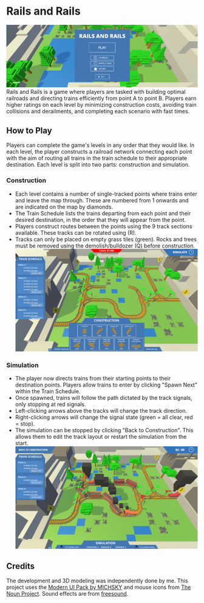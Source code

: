 # Rails and Rails

![Main menu of the game](Screenshots/Menu.PNG)
Rails and Rails is a game where players are tasked with building optimal railroads and directing trains efficiently from point A to point B. Players earn higher ratings on each level by minimizing construction costs, avoiding train collisions and derailments, and completing each scenario with fast times.

## How to Play

Players can complete the game's levels in any order that they would like. In each level, the player constructs a railroad network connecting each point with the aim of routing all trains in the train schedule to their appropriate destination. Each level is split into two parts: construction and simulation.

### Construction

-   Each level contains a number of single-tracked points where trains enter and leave the map through. These are numbered from 1 onwards and are indicated on the map by diamonds.
-   The Train Schedule lists the trains departing from each point and their desired destination, in the order that they will appear from the point.
-   Players construct routes between the points using the 9 track sections available. These tracks can be rotated using (R).
-   Tracks can only be placed on empty grass tiles (green). Rocks and trees must be removed using the demolish/bulldozer (Q) before construction.
![Construction of railroad tracks](Screenshots/Construction.PNG)

### Simulation

-   The player now directs trains from their starting points to their destination points. Players allow trains to enter by clicking "Spawn Next" within the Train Schedule.
-   Once spawned, trains will follow the path dictated by the track signals, only stopping at red signals.
-   Left-clicking arrows above the tracks will change the track direction.
-   Right-clicking arrows will change the signal state (green = all clear, red = stop).
-   The simulation can be stopped by clicking "Back to Construction". This allows them to edit the track layout or restart the simulation from the start.
![Simulation of railroad operations in the game](Screenshots/Simulation.PNG)

## Credits

The development and 3D modeling was independently done by me. This project uses the [Modern UI Pack by MICHSKY](https://assetstore.unity.com/packages/tools/gui/modern-ui-pack-201717) and mouse icons from [The Noun Project](https://thenounproject.com/). Sound effects are from [freesound](https://freesound.org/).
